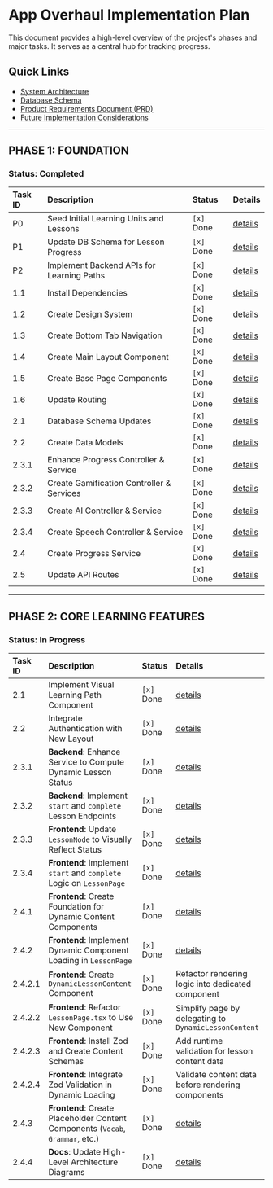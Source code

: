 # App Overhaul Implementation Plan

This document provides a high-level overview of the project's phases and major tasks. It serves as a central hub for tracking progress.

## Quick Links
- [System Architecture](./architecture/system_architecture.mermaid)
- [Database Schema](./architecture/database_schema.mermaid)
- [Product Requirements Document (PRD)](./language_learning_prd.md)
- [Future Implementation Considerations](./future_implementation_considerations.md)

---

## PHASE 1: FOUNDATION

### Status: Completed

| Task ID | Description                                  | Status      | Details                               |
| :------ | :------------------------------------------- | :---------- | :------------------------------------ |
| P0      | Seed Initial Learning Units and Lessons      | `[x]` Done  | [details](./tasks/phase-2/P0-seed-data.md) |
| P1      | Update DB Schema for Lesson Progress         | `[x]` Done  | [details](./tasks/phase-2/P1-lesson-progress-schema.md) |
| P2      | Implement Backend APIs for Learning Paths    | `[x]` Done  | [details](./tasks/phase-2/P2-backend-api.md) |
| 1.1     | Install Dependencies                         | `[x]` Done  | [details](./tasks/phase-1/1-1-dependencies.md) |
| 1.2     | Create Design System                         | `[x]` Done  | [details](./tasks/phase-1/1-2-design-system.md) |
| 1.3     | Create Bottom Tab Navigation                 | `[x]` Done  | [details](./tasks/phase-1/1-3-bottom-nav.md) |
| 1.4     | Create Main Layout Component                 | `[x]` Done  | [details](./tasks/phase-1/1-4-main-layout.md) |
| 1.5     | Create Base Page Components                  | `[x]` Done  | [details](./tasks/phase-1/1-5-base-pages.md) |
| 1.6     | Update Routing                               | `[x]` Done  | [details](./tasks/phase-1/1-6-routing.md) |
| 2.1     | Database Schema Updates                      | `[x]` Done  | [details](./tasks/phase-1/2-1-db-schema.md) |
| 2.2     | Create Data Models                           | `[x]` Done  | [details](./tasks/phase-1/2-2-data-models.md) |
| 2.3.1   | Enhance Progress Controller & Service            | `[x]` Done  | [details](./tasks/phase-1/2-3-1-progress-ctrl.md) |
| 2.3.2   | Create Gamification Controller & Services        | `[x]` Done  | [details](./tasks/phase-1/2-3-2-gamify-ctrl.md)   |
| 2.3.3   | Create AI Controller & Service                   | `[x]` Done  | [details](./tasks/phase-1/2-3-3-ai-ctrl.md)       |
| 2.3.4   | Create Speech Controller & Service               | `[x]` Done  | [details](./tasks/phase-1/2-3-4-speech-ctrl.md)   |
| 2.4     | Create Progress Service                      | `[x]` Done  | [details](./tasks/phase-1/2-4-progress-service.md) |
| 2.5     | Update API Routes                            | `[x]` Done  | [details](./tasks/phase-1/2-5-api-routes.md) |

---

## PHASE 2: CORE LEARNING FEATURES

### Status: In Progress

| Task ID | Description                                  | Status      | Details                               |
| :------ | :------------------------------------------- | :---------- | :------------------------------------ |
| 2.1     | Implement Visual Learning Path Component     | `[x]` Done  | [details](./tasks/phase-2/2-1-visual-learning-path.md) |
| 2.2     | Integrate Authentication with New Layout     | `[x]` Done  | [details](./tasks/phase-2/2-2-auth-integration.md) |
| 2.3.1   | **Backend**: Enhance Service to Compute Dynamic Lesson Status | `[x]` Done | [details](./tasks/phase-2/2-3-1-dynamic-status-service.md) |
| 2.3.2   | **Backend**: Implement `start` and `complete` Lesson Endpoints | `[x]` Done | [details](./tasks/phase-2/2-3-2-lesson-endpoints.md) |
| 2.3.3   | **Frontend**: Update `LessonNode` to Visually Reflect Status | `[x]` Done | [details](./tasks/phase-2/2-3-3-lesson-node-ui.md) |
| 2.3.4   | **Frontend**: Implement `start` and `complete` Logic on `LessonPage` | `[x]` Done | [details](./tasks/phase-2/2-3-4-lesson-page-logic.md) |
| 2.4.1   | **Frontend**: Create Foundation for Dynamic Content Components | `[x]` Done | [details](./tasks/phase-2/2-4-1-dynamic-content-foundation.md) |
| 2.4.2   | **Frontend**: Implement Dynamic Component Loading in `LessonPage` | `[x]` Done | [details](./tasks/phase-2/2-4-2-dynamic-loading.md) |
| 2.4.2.1 | **Frontend**: Create `DynamicLessonContent` Component | `[x]` Done | Refactor rendering logic into dedicated component |
| 2.4.2.2 | **Frontend**: Refactor `LessonPage.tsx` to Use New Component | `[x]` Done | Simplify page by delegating to `DynamicLessonContent` |
| 2.4.2.3 | **Frontend**: Install Zod and Create Content Schemas | `[x]` Done | Add runtime validation for lesson content data |
| 2.4.2.4 | **Frontend**: Integrate Zod Validation in Dynamic Loading | `[x]` Done | Validate content data before rendering components |
| 2.4.3   | **Frontend**: Create Placeholder Content Components (`Vocab`, `Grammar`, etc.) | `[x]` Done | [details](./tasks/phase-2/2-4-3-placeholder-components.md) |
| 2.4.4   | **Docs**: Update High-Level Architecture Diagrams | `[x]` Done | [details](./tasks/phase-2/2-4-4-update-architecture-docs.md) |
